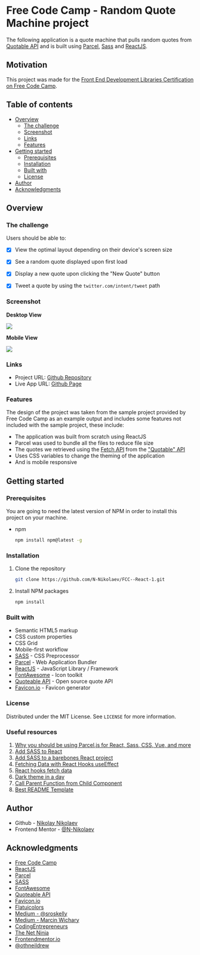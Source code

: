 # Free Code Camp - Random Quote Machine project

The following application is a quote machine that pulls random quotes from [Quotable API](https://github.com/lukePeavey/quotable) and is built using [Parcel](https://parceljs.org/), [Sass](https://sass-lang.com/) and [ReactJS](https://reactjs.org/). 

## Motivation

This project was made for the [Front End Development Libraries Certification on Free Code Camp](https://www.freecodecamp.org/learn/front-end-libraries/front-end-libraries-projects/build-a-random-quote-machine).

## Table of contents

- [Overview](#overview)
  - [The challenge](#the-challenge)
  - [Screenshot](#screenshot)
  - [Links](#links)
  - [Features](#features)
- [Getting started](#getting-started)
  - [Prerequisites](#prerequisites)
  - [Installation](#installation)
  - [Built with](#built-with)
  - [License](#license)
- [Author](#author)
- [Acknowledgments](#acknowledgments)

## Overview

### The challenge

Users should be able to:

- [x] View the optimal layout depending on their device's screen size

- [x] See a random quote displayed upon first load

- [x] Display a new quote upon clicking the "New Quote" button

- [x] Tweet a quote by using the `twitter.com/intent/tweet` path

### Screenshot

**Desktop View**

![](src/assets/screenshot-desktop.png)

**Mobile View**

![](src/assets/screenshot-mobile.png)

### Links

- Project URL: [Github Repository](https://github.com/N-Nikolaev/FCC--React-1)
- Live App URL: [Github Page](https://n-nikolaev.github.io/FCC--React-1)

### Features

The design of the project was taken from the sample project provided by Free Code Camp as an example output and includes some features not included with the sample project, these include:

- The application was built from scratch using ReactJS
- Parcel was used to bundle all the files to reduce file size
- The quotes we retrieved using the [Fetch API](https://developer.mozilla.org/en-US/docs/Web/API/Fetch_API) from the ["Quotable" API](https://github.com/lukePeavey/quotable)
- Uses CSS variables to change the theming of the application
- And is mobile responsive

## Getting started

### Prerequisites

You are going to need the latest version of NPM in order to install this project on your machine.
* npm
  ```sh
  npm install npm@latest -g
  ```
  
### Installation

1. Clone the repository
   ```sh
   git clone https://github.com/N-Nikolaev/FCC--React-1.git
   ```
2. Install NPM packages
   ```sh
   npm install
   ```

### Built with

- Semantic HTML5 markup
- CSS custom properties
- CSS Grid
- Mobile-first workflow
- [SASS](https://sass-lang.com/) - CSS Preprocessor
- [Parcel](https://parceljs.org/) - Web Application Bundler
- [ReactJS](https://reactjs.org/) - JavaScript Library / Framework
- [FontAwesome](https://fontawesome.com/) - Icon toolkit
- [Quoteable API](https://github.com/lukePeavey/quotable) - Open source quote API
- [Favicon.io](https://favicon.io/) - Favicon generator

### License

Distributed under the MIT License. See `LICENSE` for more information.

### Useful resources

1. [Why you should be using Parcel.js for React, Sass, CSS, Vue, and more](https://www.youtube.com/watch?v=sIXxgnEYsQc)
2. [Add SASS to React](https://medium.com/nerd-for-tech/add-sass-to-your-react-app-in-2021-here-is-how-c7260c323a5a)
3. [Add SASS to a barebones React project](https://www.freecodecamp.org/news/how-to-up-a-react-app-with-parcel/)
4. [Fetching Data with React Hooks useEffect](https://www.youtube.com/watch?v=qdCHEUaFhBk)
5. [React hooks fetch data](https://www.youtube.com/watch?v=qdCHEUaFhBk)
6. [Dark theme in a day](https://mwichary.medium.com/dark-theme-in-a-day-3518dde2955a)
7. [Call Parent Function from Child Component](https://www.youtube.com/watch?v=QmZ5baNgZLc)
8. [Best README Template](https://github.com/othneildrew/Best-README-Template)

## Author

- Github - [Nikolay Nikolaev](https://github.com/N-Nikolaev)
- Frontend Mentor - [@N-Nikolaev](https://www.frontendmentor.io/profile/N-Nikolaev)

## Acknowledgments

- [Free Code Camp](https://www.freecodecamp.org/learn)
- [ReactJS](https://reactjs.org/)
- [Parcel](https://parceljs.org/)
- [SASS](https://sass-lang.com/)
- [FontAwesome](https://fontawesome.com/)
- [Quoteable API](https://github.com/lukePeavey/quotable)
- [Favicon.io](https://favicon.io/)
- [Flatuicolors](https://flatuicolors.com/)
- [Medium - @sroskelly](https://medium.com/@sroskelley)
- [Medium - Marcin Wichary](https://mwichary.medium.com/)
- [CodingEntrepreneurs](https://www.youtube.com/channel/UCWEHue8kksIaktO8KTTN_zg)
- [The Net Ninja](https://netninja.dev/)
- [Frontendmentor.io](https://frontendmentor.io/)
- [@othneildrew](https://github.com/othneildrew)
